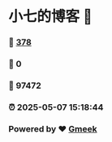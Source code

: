 # 小七的博客 :link:  
### :page_facing_up: [378](/tag.html) 
### :speech_balloon: 0 
### :hibiscus: 97472 
### :alarm_clock: 2025-05-07 15:18:44 
### Powered by :heart: [Gmeek](https://github.com/Meekdai/Gmeek)
